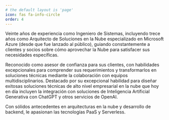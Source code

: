 ```yaml
---
# the default layout is 'page'
icon: fas fa-info-circle
order: 4
---
```


Veinte años de experiencia como Ingeniero de Sistemas, incluyendo trece años como Arquitecto de Soluciones en la Nube especializado en Microsoft Azure (desde que fue lanzado al público), guiando constantemente a clientes y socios sobre cómo aprovechar la Nube para satisfacer sus necesidades específicas. 

Reconocido como asesor de confianza para sus clientes, con habilidades excepcionales para comprender sus requerimientos y transformarlos en soluciones técnicas mediante la colaboración con equipos multidisciplinarios. Destacado por su excepcional habilidad para diseñar exitosas soluciones técnicas de alto nivel empresarial en la nube que hoy en día incluyen la integración con soluciones de Inteligencia Artificial Generativa con ChatGPT y otros servicios de OpenAI. 

Con sólidos antecedentes en arquitecturas en la nube y desarrollo de backend, le apasionan las tecnologías PaaS y Serverless.
